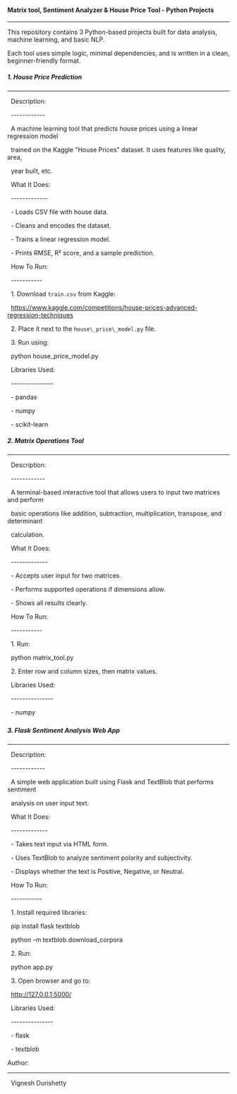 #### **Matrix tool, Sentiment Analyzer \& House Price Tool - Python Projects**

--------------------------------------------------------



This repository contains 3 Python-based projects built for data analysis, machine learning, and basic NLP. 

Each tool uses simple logic, minimal dependencies, and is written in a clean, beginner-friendly format.





##### 1\.  House Price Prediction

--------------------------------------------------------



&nbsp;   Description:

&nbsp;   ------------

&nbsp;   A machine learning tool that predicts house prices using a linear regression model 

&nbsp;   trained on the Kaggle "House Prices" dataset. It uses features like quality, area, 

&nbsp;   year built, etc.





&nbsp;   What It Does:

&nbsp;   -------------

&nbsp;   - Loads CSV file with house data.

&nbsp;   - Cleans and encodes the dataset.

&nbsp;   - Trains a linear regression model.

&nbsp;   - Prints RMSE, R² score, and a sample prediction.





&nbsp;   How To Run:

&nbsp;   -----------

&nbsp;   1. Download `train.csv` from Kaggle: 

&nbsp;      https://www.kaggle.com/competitions/house-prices-advanced-regression-techniques



&nbsp;   2. Place it next to the `house\_price\_model.py` file.



&nbsp;   3. Run using:

&nbsp;      python house\_price\_model.py





&nbsp;   Libraries Used:

&nbsp;   ---------------

&nbsp;   - pandas

&nbsp;   - numpy

&nbsp;   - scikit-learn









##### 2\.  Matrix Operations Tool

--------------------------------------------------------



&nbsp;   Description:

&nbsp;   ------------

&nbsp;   A terminal-based interactive tool that allows users to input two matrices and perform 

&nbsp;   basic operations like addition, subtraction, multiplication, transpose, and determinant 

&nbsp;   calculation.





&nbsp;   What It Does:

&nbsp;   -------------

&nbsp;   - Accepts user input for two matrices.

&nbsp;   - Performs supported operations if dimensions allow.

&nbsp;   - Shows all results clearly.





&nbsp;   How To Run:

&nbsp;   -----------

&nbsp;   1. Run:

&nbsp;      python matrix\_tool.py



&nbsp;   2. Enter row and column sizes, then matrix values.





&nbsp;   Libraries Used:

&nbsp;   ---------------

&nbsp;   - numpy







##### 

##### 3\.  Flask Sentiment Analysis Web App

--------------------------------------------------------



&nbsp;   Description:

&nbsp;   ------------

&nbsp;   A simple web application built using Flask and TextBlob that performs sentiment 

&nbsp;   analysis on user input text.





&nbsp;   What It Does:

&nbsp;   -------------

&nbsp;   - Takes text input via HTML form.

&nbsp;   - Uses TextBlob to analyze sentiment polarity and subjectivity.

&nbsp;   - Displays whether the text is Positive, Negative, or Neutral.





&nbsp;   How To Run:

&nbsp;   -----------

&nbsp;   1. Install required libraries:

&nbsp;      pip install flask textblob

&nbsp;      python -m textblob.download\_corpora



&nbsp;   2. Run:

&nbsp;      python app.py



&nbsp;   3. Open browser and go to:

&nbsp;      http://127.0.0.1:5000/





&nbsp;   Libraries Used:

&nbsp;   ---------------

&nbsp;   - flask

&nbsp;   - textblob









Author:

--------------------------------------------------------

&nbsp;   Vignesh Durishetty

